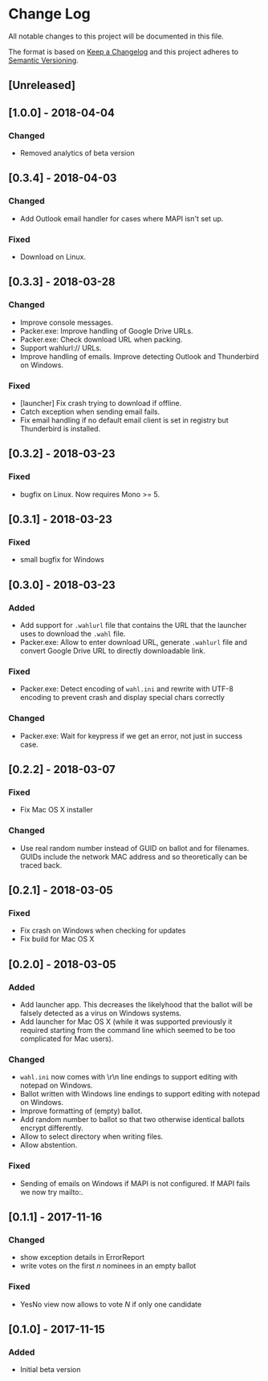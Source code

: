 # Change Log

All notable changes to this project will be documented in this file.

The format is based on [Keep a Changelog](http://keepachangelog.com/)
and this project adheres to [Semantic Versioning](http://semver.org/).

<!-- Available types of changes:
### Added
### Changed
### Fixed
### Deprecated
### Removed
### Security
-->

## [Unreleased]

## [1.0.0] - 2018-04-04

### Changed

- Removed analytics of beta version

## [0.3.4] - 2018-04-03

### Changed

- Add Outlook email handler for cases where MAPI isn't set up.

### Fixed

- Download on Linux.

## [0.3.3] - 2018-03-28

### Changed

- Improve console messages.
- Packer.exe: Improve handling of Google Drive URLs.
- Packer.exe: Check download URL when packing.
- Support wahlurl:// URLs.
- Improve handling of emails. Improve detecting Outlook and Thunderbird on Windows.

### Fixed

- [launcher] Fix crash trying to download if offline.
- Catch exception when sending email fails.
- Fix email handling if no default email client is set in registry but Thunderbird is installed.

## [0.3.2] - 2018-03-23

### Fixed

- bugfix on Linux. Now requires Mono >= 5.

## [0.3.1] - 2018-03-23

### Fixed

- small bugfix for Windows

## [0.3.0] - 2018-03-23

### Added

- Add support for `.wahlurl` file that contains the URL that the launcher uses to download the
  `.wahl` file.
- Packer.exe: Allow to enter download URL, generate `.wahlurl` file and convert Google Drive
  URL to directly downloadable link.

### Fixed

- Packer.exe: Detect encoding of `wahl.ini` and rewrite with UTF-8 encoding to prevent crash and
  display special chars correctly

### Changed

- Packer.exe: Wait for keypress if we get an error, not just in success case.

## [0.2.2] - 2018-03-07

### Fixed

- Fix Mac OS X installer

### Changed

- Use real random number instead of GUID on ballot and for filenames. GUIDs include the
  network MAC address and so theoretically can be traced back.

## [0.2.1] - 2018-03-05

### Fixed

- Fix crash on Windows when checking for updates
- Fix build for Mac OS X

## [0.2.0] - 2018-03-05

### Added

- Add launcher app. This decreases the likelyhood that the ballot will be falsely detected
  as a virus on Windows systems.
- Add launcher for Mac OS X (while it was supported previously it required starting from the
  command line which seemed to be too complicated for Mac users).

### Changed

- `wahl.ini` now comes with \r\n line endings to support editing with notepad on Windows.
- Ballot written with Windows line endings to support editing with notepad on Windows.
- Improve formatting of (empty) ballot.
- Add random number to ballot so that two otherwise identical ballots encrypt differently.
- Allow to select directory when writing files.
- Allow abstention.

### Fixed

- Sending of emails on Windows if MAPI is not configured. If MAPI fails we now try mailto:.

## [0.1.1] - 2017-11-16

### Changed

- show exception details in ErrorReport
- write votes on the first _n_ nominees in an empty ballot

### Fixed

- YesNo view now allows to vote _N_ if only one candidate

## [0.1.0] - 2017-11-15

### Added

- Initial beta version
